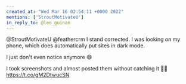 ```yaml
---
created_at: "Wed Mar 16 02:54:11 +0000 2022"
mentions: ['StroutMotivateU']
in_reply_to: @leo_guinan
---
```


@StroutMotivateU @feathercrm I stand corrected. I was looking on my phone, which does automatically put sites in dark mode. 

I just don't even notice anymore 😅

I took screenshots and almost posted them without catching it 🤦‍♂️ https://t.co/gM2DtwucSN